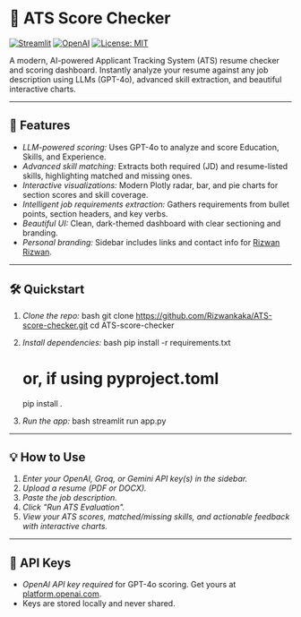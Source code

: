 # 🤖 ATS Score Checker

[![Streamlit](https://img.shields.io/badge/Built%20with-Streamlit-ff4b4b?logo=streamlit&logoColor=white)](https://streamlit.io/) [![OpenAI](https://img.shields.io/badge/Powered%20by-OpenAI-10a37f?logo=openai&logoColor=white)](https://openai.com/) [![License: MIT](https://img.shields.io/badge/License-MIT-yellow.svg)](LICENSE)

A modern, AI-powered Applicant Tracking System (ATS) resume checker and scoring dashboard. Instantly analyze your resume against any job description using LLMs (GPT-4o), advanced skill extraction, and beautiful interactive charts.

---

## 🚀 Features
- *LLM-powered scoring:* Uses GPT-4o to analyze and score Education, Skills, and Experience.
- *Advanced skill matching:* Extracts both required (JD) and resume-listed skills, highlighting matched and missing ones.
- *Interactive visualizations:* Modern Plotly radar, bar, and pie charts for section scores and skill coverage.
- *Intelligent job requirements extraction:* Gathers requirements from bullet points, section headers, and key verbs.
- *Beautiful UI:* Clean, dark-themed dashboard with clear sectioning and branding.
- *Personal branding:* Sidebar includes links and contact info for [Rizwan Rizwan](https://www.linkedin.com/in/rizwan-rizwan-1351a650/).

---

## 🛠 Quickstart

1. *Clone the repo:*
   bash
   git clone https://github.com/Rizwankaka/ATS-score-checker.git
   cd ATS-score-checker
   
2. *Install dependencies:*
   bash
   pip install -r requirements.txt
   # or, if using pyproject.toml
   pip install .
   
3. *Run the app:*
   bash
   streamlit run app.py
   

---

## 💡 How to Use
1. *Enter your OpenAI, Groq, or Gemini API key(s) in the sidebar.*
2. *Upload a resume (PDF or DOCX).*
3. *Paste the job description.*
4. *Click "Run ATS Evaluation".*
5. *View your ATS scores, matched/missing skills, and actionable feedback with interactive charts.*

---

## 🔑 API Keys
- *OpenAI API key required* for GPT-4o scoring. Get yours at [platform.openai.com](https://platform.openai.com/).
- Keys are stored locally and never shared.


